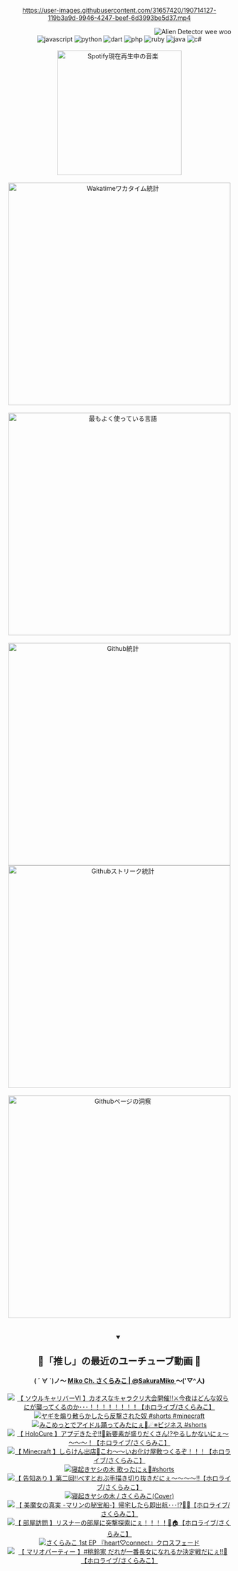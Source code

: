 <!-- START: HERO IMAGE GIF ////////// ////////// ////////// -->
<!-- <img src="@/../assets/img/gaming/ghost-of-tsushima.gif" width="100%"  alt="nellyXinwei's Hero Gif Image"/> -->
<!-- END: HERO IMAGE GIF ////////// ////////// ////////// -->

<div align="center" >  
  
<!-- START:ワンピース 第1015話「ルフィはRED ROCを使う」 -->
<https://user-images.githubusercontent.com/31657420/190714127-119b3a9d-9946-4247-beef-6d3993be5d37.mp4>
<!-- END:ワンピース 第1015話「ルフィはRED ROCを使う」 -->

<!-- START:VISITOR COUNTER -->
<div width="100%" align="right">
<img src="https://komarev.com/ghpvc/?username=nellyXinwei&label=🛸&color=grey&style=for-the-badge&labelcolor=ffffff" alt="Alien Detector wee woo"/>
</div>
<!-- END:VISITOR COUNTER -->

<!-- START: PROGRAMMING LANGUAGES -->
<!-- 色彩 Color Scheme:
#961E3A, #8A0D42, #5A0640, #4F265E, #2B355A, #3E759B, #CC4246,
#BB2649, #AD1052, #700750, #633075, #364270, #4E92C2, #FF5357
Sauce: https://www.webcreatorbox.com/inspiration/pantone-2023
-->

<img src="https://img.shields.io/badge/javascript%20-%23BB2649.svg?&style=for-the-badge&logo=javascript&logoColor=white&labelColor=961E3A" alt="javascript"/>
<img src="https://img.shields.io/badge/python%20-%23AD1052.svg?&style=for-the-badge&logo=python&logoColor=white&labelColor=8A0D42" alt="python" />
<img src="https://img.shields.io/badge/dart%20-%23700750.svg?&style=for-the-badge&logo=dart&logoColor=white&labelColor=5A0640" alt="dart"/>
<img src="https://img.shields.io/badge/php%20-%23633075.svg?&style=for-the-badge&logo=php&logoColor=white&labelColor=4F265E" alt="php"/>
<img src="https://img.shields.io/badge/ruby%20-%23364270.svg?&style=for-the-badge&logo=ruby&logoColor=white&labelColor=2B355A" alt="ruby"/>
<img src="https://img.shields.io/badge/java%20-%234E92C2.svg?&style=for-the-badge&logo=openjdk&logoColor=white&labelColor=3E759B" alt="java"/>
<img src="https://img.shields.io/badge/c%23-%23FF5357.svg?style=for-the-badge&logo=c-sharp&logoColor=white&labelColor=CC4246" alt="c#"/>  
<!-- END: PROGRAMMING LANGUAGES -->

<br>
<br>

<!-- START: MUSIC STATUS -->
  <!-- <a href="https://newojima-gsrs-20220114.vercel.app/api/now-playing?open">
    <img src="https://newojima-gsrs-20220114.vercel.app/api/now-playing" alt="Spotify現在再生中の音楽">
  </a> -->
  <img src="https://newojima-grss-20230114.vercel.app/api/spotify?border_color=transparent" alt="Spotify現在再生中の音楽" width="280px">
<!-- END: MUSIC STATUS -->

<br>
<br>

<!-- START: GITHUB STATUS -->
<!-- 色彩 Color Scheme:  #BB2649, #AD1052, #700750, #633075 -->
<img align="center" src="https://newojima-grs-20230109.vercel.app/api/wakatime?username=newojima&layout=compact&langs_count=10&locale=ja&hide_title=false&title_color=fff&hide_border=true&text_color=fff&bg_color=BB2649,BB2649,633075,633075&hide=other,css,html,bash,xml,git%20config,makefile,properties,yaml,markdown,text,json,jsx" alt="Wakatimeワカタイム統計" width="500px"/>

<br>
<br>

<!-- 色彩 Color Scheme:  #633075, #364270, #4E92C2 -->
  <img align="center" src="https://newojima-grs-20230109.vercel.app/api/top-langs?username=newojima&layout=compact&text_color=fff&icon_color=fff&hide_border=true&&locale=ja&hide_title=false&title_color=fff&include_all_commits=true&card_width=445&langs_count=11&hide=c%23,powershell,shaderlab,hlsl,makefile,jupyter%20notebook,python,html,css,shell,batchfile,less,liquid,hack,scss&bg_color=4F265E,633075,4E92C2" alt="最もよく使っている言語" width="500px"/>

<br>
<br>

<!-- 色彩 Color Scheme:  #4E92C2, #FF5357 -->
  <img align="center" src="https://newojima-grs-20230109.vercel.app/api?username=newojima&rank_icon=github&show_icons=true&&locale=ja&title_color=fff&text_color=fff&icon_color=fff&hide_border=true&hide_title=false&count_private=true&include_all_commits=true&card_width=495&disable_animations=true&bg_color=4E92C2,4E92C2,FF5357" alt="Github統計" width="500px"/>

<br>

<img align="center" src="https://streak-stats.demolab.com?user=newojima&theme=dark&hide_border=true&locale=ja&ring=BB2649&stroke=222222&background=151515&sideLabels=BB2649&currStreakLabel=ffffff&border=BB2649&fire=FF5357&currStreakNum=ffffff&sideNums=FF5357&dates=ffffff" alt="Githubストリーク統計" width="500px"/>

<br>
<br>

  <img align="center" width="500px" src="@/../assets/img/page-insights.svg" alt="Githubページの洞察"/>
  
</div>
<!-- END: GITHUB STATUS -->

<br>
<br>

<div align="center">
<details open>
  <summary>

  </summary>

  <h2 align="center">🌸「推し」の最近のユーチューブ動画 🌸</h2>
  <h4>
  ( ´ ∀ `)ノ～ 
  <a href="https://www.youtube.com/@SakuraMiko">Miko Ch. さくらみこ | @SakuraMiko
  </a>
   ～('▽^人)
  </h4>

  <!-- BEGIN YOUTUBE-CARDS -->
<a href="https://www.youtube.com/watch?v=4T5bvr7JAEE"><img src="https://ytcards.demolab.com/?id=4T5bvr7JAEE&title=%E3%80%90+%E3%82%BD%E3%82%A6%E3%83%AB%E3%82%AD%E3%83%A3%E3%83%AA%E3%83%90%E3%83%BC%E2%85%A5+%E3%80%91%E3%82%AB%E3%82%AA%E3%82%B9%E3%81%AA%E3%82%AD%E3%83%A3%E3%83%A9%E3%82%AF%E3%83%AA%E5%A4%A7%E4%BC%9A%E9%96%8B%E5%82%AC%E2%80%BC%E2%9A%94%E4%BB%8A%E5%A4%9C%E3%81%AF%E3%81%A9%E3%82%93%E3%81%AA%E5%A5%B4%E3%82%89%E3%81%AB%E3%81%8C%E8%A5%B2%E3%81%A3%E3%81%A6%E3%81%8F%E3%82%8B%E3%81%AE%E3%81%8B%EF%BD%A5%EF%BD%A5%EF%BD%A5%EF%BC%81%EF%BC%81%EF%BC%81%EF%BC%81%EF%BC%81%EF%BC%81%EF%BC%81%EF%BC%81%E3%80%90%E3%83%9B%E3%83%AD%E3%83%A9%E3%82%A4%E3%83%96%2F%E3%81%95%E3%81%8F%E3%82%89%E3%81%BF%E3%81%93%E3%80%91&lang=ja&timestamp=1692433709&background_color=%230d1117&title_color=%23ffffff&stats_color=%23dedede&max_title_lines=1&width=187&border_radius=5&duration=10485" alt="【 ソウルキャリバーⅥ 】カオスなキャラクリ大会開催‼⚔今夜はどんな奴らにが襲ってくるのか･･･！！！！！！！！【ホロライブ/さくらみこ】" title="【 ソウルキャリバーⅥ 】カオスなキャラクリ大会開催‼⚔今夜はどんな奴らにが襲ってくるのか･･･！！！！！！！！【ホロライブ/さくらみこ】"></a>
<a href="https://www.youtube.com/watch?v=sbeGdpDdIm8"><img src="https://ytcards.demolab.com/?id=sbeGdpDdIm8&title=%E3%83%A4%E3%82%AE%E3%82%92%E7%85%BD%E3%82%8A%E6%95%A3%E3%82%89%E3%81%8B%E3%81%97%E3%81%9F%E3%82%89%E5%8F%8D%E6%92%83%E3%81%95%E3%82%8C%E3%81%9F%E5%A5%B4+%23shorts+%23minecraft&lang=ja&timestamp=1692437999&background_color=%230d1117&title_color=%23ffffff&stats_color=%23dedede&max_title_lines=1&width=187&border_radius=5&duration=54" alt="ヤギを煽り散らかしたら反撃された奴 #shorts #minecraft" title="ヤギを煽り散らかしたら反撃された奴 #shorts #minecraft"></a>
<a href="https://www.youtube.com/watch?v=T_DUVU17RGY"><img src="https://ytcards.demolab.com/?id=T_DUVU17RGY&title=%E3%81%BF%E3%81%93%E3%82%81%E3%81%A3%E3%81%A8%E3%81%A7%E3%82%A2%E3%82%A4%E3%83%89%E3%83%AB%E8%B8%8A%E3%81%A3%E3%81%A6%E3%81%BF%E3%81%9F%E3%81%AB%E3%81%87%F0%9F%8C%B8%E2%98%84%E2%80%BB%E3%83%93%E3%82%B8%E3%83%8D%E3%82%B9+%23shorts&lang=ja&timestamp=1692356623&background_color=%230d1117&title_color=%23ffffff&stats_color=%23dedede&max_title_lines=1&width=187&border_radius=5&duration=28" alt="みこめっとでアイドル踊ってみたにぇ🌸☄※ビジネス #shorts" title="みこめっとでアイドル踊ってみたにぇ🌸☄※ビジネス #shorts"></a>
<a href="https://www.youtube.com/watch?v=YXLXjLDmE0s"><img src="https://ytcards.demolab.com/?id=YXLXjLDmE0s&title=%E3%80%90+HoloCure+%E3%80%91%E3%82%A2%E3%83%97%E3%83%87%E3%81%8D%E3%81%9F%E3%81%9E%E2%80%BC%F0%9F%8E%89%E6%96%B0%E8%A6%81%E7%B4%A0%E3%81%8C%E7%9B%9B%E3%82%8A%E3%81%A0%E3%81%8F%E3%81%95%E3%82%93%E2%81%89%E3%82%84%E3%82%8B%E3%81%97%E3%81%8B%E3%81%AA%E3%81%84%E3%81%AB%E3%81%87%EF%BD%9E%EF%BD%9E%EF%BD%9E%EF%BD%9E%EF%BC%81%E3%80%90%E3%83%9B%E3%83%AD%E3%83%A9%E3%82%A4%E3%83%96%2F%E3%81%95%E3%81%8F%E3%82%89%E3%81%BF%E3%81%93%E3%80%91&lang=ja&timestamp=1692294208&background_color=%230d1117&title_color=%23ffffff&stats_color=%23dedede&max_title_lines=1&width=187&border_radius=5&duration=16100" alt="【 HoloCure 】アプデきたぞ‼🎉新要素が盛りだくさん⁉やるしかないにぇ～～～～！【ホロライブ/さくらみこ】" title="【 HoloCure 】アプデきたぞ‼🎉新要素が盛りだくさん⁉やるしかないにぇ～～～～！【ホロライブ/さくらみこ】"></a>
<a href="https://www.youtube.com/watch?v=66bBLOxb0UQ"><img src="https://ytcards.demolab.com/?id=66bBLOxb0UQ&title=%E3%80%90+Minecraft+%E3%80%91%E3%81%97%E3%82%89%E3%81%91%E3%82%93%E5%87%BA%E5%BA%97%F0%9F%91%BB%E3%81%93%E3%82%8F%EF%BD%9E%EF%BD%9E%E3%81%84%E3%81%8A%E5%8C%96%E3%81%91%E5%B1%8B%E6%95%B7%E3%81%A4%E3%81%8F%E3%82%8B%E3%81%9E%EF%BC%81%EF%BC%81%EF%BC%81%E3%80%90%E3%83%9B%E3%83%AD%E3%83%A9%E3%82%A4%E3%83%96%2F%E3%81%95%E3%81%8F%E3%82%89%E3%81%BF%E3%81%93%E3%80%91&lang=ja&timestamp=1692197641&background_color=%230d1117&title_color=%23ffffff&stats_color=%23dedede&max_title_lines=1&width=187&border_radius=5&duration=9702" alt="【 Minecraft 】しらけん出店👻こわ～～いお化け屋敷つくるぞ！！！【ホロライブ/さくらみこ】" title="【 Minecraft 】しらけん出店👻こわ～～いお化け屋敷つくるぞ！！！【ホロライブ/さくらみこ】"></a>
<a href="https://www.youtube.com/watch?v=r82QkiTC8fg"><img src="https://ytcards.demolab.com/?id=r82QkiTC8fg&title=%E5%AF%9D%E8%B5%B7%E3%81%8D%E3%83%A4%E3%82%B7%E3%81%AE%E6%9C%A8+%E6%AD%8C%E3%81%A3%E3%81%9F%E3%81%AB%E3%81%87%F0%9F%8C%B4%23shorts&lang=ja&timestamp=1692095725&background_color=%230d1117&title_color=%23ffffff&stats_color=%23dedede&max_title_lines=1&width=187&border_radius=5&duration=33" alt="寝起きヤシの木 歌ったにぇ🌴#shorts" title="寝起きヤシの木 歌ったにぇ🌴#shorts"></a>
<a href="https://www.youtube.com/watch?v=eYDaf4odBnY"><img src="https://ytcards.demolab.com/?id=eYDaf4odBnY&title=%E3%80%90+%E5%91%8A%E7%9F%A5%E3%81%82%E3%82%8A+%E3%80%91%E7%AC%AC%E4%BA%8C%E5%9B%9E%E2%80%BC%E3%81%B9%E3%81%99%E3%81%A8%E3%81%8A%E3%81%B6%E6%89%8B%E6%8F%8F%E3%81%8D%E5%88%87%E3%82%8A%E6%8A%9C%E3%81%8D%E3%81%A0%E3%81%AB%E3%81%87%EF%BD%9E%EF%BD%9E%EF%BD%9E%EF%BD%9E%E2%80%BC%E3%80%90%E3%83%9B%E3%83%AD%E3%83%A9%E3%82%A4%E3%83%96%2F%E3%81%95%E3%81%8F%E3%82%89%E3%81%BF%E3%81%93%E3%80%91&lang=ja&timestamp=1692014687&background_color=%230d1117&title_color=%23ffffff&stats_color=%23dedede&max_title_lines=1&width=187&border_radius=5&duration=3544" alt="【 告知あり 】第二回‼べすとおぶ手描き切り抜きだにぇ～～～～‼【ホロライブ/さくらみこ】" title="【 告知あり 】第二回‼べすとおぶ手描き切り抜きだにぇ～～～～‼【ホロライブ/さくらみこ】"></a>
<a href="https://www.youtube.com/watch?v=zWFoVb2xGaM"><img src="https://ytcards.demolab.com/?id=zWFoVb2xGaM&title=%E5%AF%9D%E8%B5%B7%E3%81%8D%E3%83%A4%E3%82%B7%E3%81%AE%E6%9C%A8+%2F+%E3%81%95%E3%81%8F%E3%82%89%E3%81%BF%E3%81%93%28Cover%29&lang=ja&timestamp=1692014407&background_color=%230d1117&title_color=%23ffffff&stats_color=%23dedede&max_title_lines=1&width=187&border_radius=5&duration=117" alt="寝起きヤシの木 / さくらみこ(Cover)" title="寝起きヤシの木 / さくらみこ(Cover)"></a>
<a href="https://www.youtube.com/watch?v=vctC5_wTcrA"><img src="https://ytcards.demolab.com/?id=vctC5_wTcrA&title=%E3%80%90+%E7%BE%8E%E9%AD%94%E5%A5%B3%E3%81%AE%E7%9C%9F%E5%AE%9F+-%E3%83%9E%E3%83%AA%E3%83%B3%E3%81%AE%E7%A7%98%E5%AE%9D%E8%88%B9-%E3%80%91%E5%B8%B0%E5%AE%85%E3%81%97%E3%81%9F%E3%82%89%E5%8D%B3%E5%87%BA%E8%88%AA%EF%BD%A5%EF%BD%A5%EF%BD%A5%E2%81%89%F0%9F%8F%B4%E2%80%8D%E2%98%A0%EF%B8%8F%E3%80%90%E3%83%9B%E3%83%AD%E3%83%A9%E3%82%A4%E3%83%96%2F%E3%81%95%E3%81%8F%E3%82%89%E3%81%BF%E3%81%93%E3%80%91&lang=ja&timestamp=1691941407&background_color=%230d1117&title_color=%23ffffff&stats_color=%23dedede&max_title_lines=1&width=187&border_radius=5&duration=9117" alt="【 美魔女の真実 -マリンの秘宝船-】帰宅したら即出航･･･⁉🏴‍☠️【ホロライブ/さくらみこ】" title="【 美魔女の真実 -マリンの秘宝船-】帰宅したら即出航･･･⁉🏴‍☠️【ホロライブ/さくらみこ】"></a>
<a href="https://www.youtube.com/watch?v=u1h999mCyLE"><img src="https://ytcards.demolab.com/?id=u1h999mCyLE&title=%E3%80%90+%E9%83%A8%E5%B1%8B%E8%A8%AA%E5%95%8F+%E3%80%91%E3%83%AA%E3%82%B9%E3%83%8A%E3%83%BC%E3%81%AE%E9%83%A8%E5%B1%8B%E3%81%AB%E7%AA%81%E6%92%83%E6%8E%A2%E7%B4%A2%E3%81%AB%E3%81%87%EF%BC%81%EF%BC%81%EF%BC%81%EF%BC%81%F0%9F%93%B8%F0%9F%8F%A0%E3%80%90%E3%83%9B%E3%83%AD%E3%83%A9%E3%82%A4%E3%83%96%2F%E3%81%95%E3%81%8F%E3%82%89%E3%81%BF%E3%81%93%E3%80%91&lang=ja&timestamp=1691677412&background_color=%230d1117&title_color=%23ffffff&stats_color=%23dedede&max_title_lines=1&width=187&border_radius=5&duration=7975" alt="【 部屋訪問 】リスナーの部屋に突撃探索にぇ！！！！📸🏠【ホロライブ/さくらみこ】" title="【 部屋訪問 】リスナーの部屋に突撃探索にぇ！！！！📸🏠【ホロライブ/さくらみこ】"></a>
<a href="https://www.youtube.com/watch?v=HiLp_NojIug"><img src="https://ytcards.demolab.com/?id=HiLp_NojIug&title=%E3%81%95%E3%81%8F%E3%82%89%E3%81%BF%E3%81%93+1st+EP+%E3%80%8Eheart%E2%99%A1connect%E3%80%8F%E3%82%AF%E3%83%AD%E3%82%B9%E3%83%95%E3%82%A7%E3%83%BC%E3%83%89&lang=ja&timestamp=1691492413&background_color=%230d1117&title_color=%23ffffff&stats_color=%23dedede&max_title_lines=1&width=187&border_radius=5&duration=129" alt="さくらみこ 1st EP 『heart♡connect』クロスフェード" title="さくらみこ 1st EP 『heart♡connect』クロスフェード"></a>
<a href="https://www.youtube.com/watch?v=dAujdhnUYFg"><img src="https://ytcards.demolab.com/?id=dAujdhnUYFg&title=%E3%80%90+%E3%83%9E%E3%83%AA%E3%82%AA%E3%83%91%E3%83%BC%E3%83%86%E3%82%A3%E3%83%BC+%E3%80%91%23%E6%A1%83%E9%88%B4%E5%AE%B6+%E3%81%A0%E3%82%8C%E3%81%8C%E4%B8%80%E7%95%AA%E9%95%B7%E5%A5%B3%E3%81%AB%E3%81%AA%E3%82%8C%E3%82%8B%E3%81%8B%E6%B1%BA%E5%AE%9A%E6%88%A6%E3%81%A0%E3%81%AB%E3%81%87%E2%80%BC%F0%9F%8D%91%E3%80%90%E3%83%9B%E3%83%AD%E3%83%A9%E3%82%A4%E3%83%96%2F%E3%81%95%E3%81%8F%E3%82%89%E3%81%BF%E3%81%93%E3%80%91&lang=ja&timestamp=1691411436&background_color=%230d1117&title_color=%23ffffff&stats_color=%23dedede&max_title_lines=1&width=187&border_radius=5&duration=4945" alt="【 マリオパーティー 】#桃鈴家 だれが一番長女になれるか決定戦だにぇ‼🍑【ホロライブ/さくらみこ】" title="【 マリオパーティー 】#桃鈴家 だれが一番長女になれるか決定戦だにぇ‼🍑【ホロライブ/さくらみこ】"></a>
<!-- END YOUTUBE-CARDS -->

</div>
  
</details>
